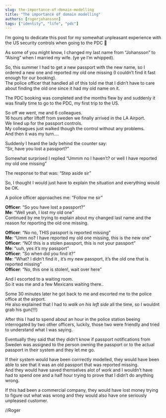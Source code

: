 ```yaml
---
slug: the-importance-of-domain-modelling
title: "The importance of domain modelling"
authors: [rogerjohansson]
tags: ["identity", "life", "pdc"]
---
```

I’m going to dedicate this post for my somewhat unpleasant experience with the US security controls when going to the PDC 🙂

<!-- truncate -->

As some of you might know, I changed my last name from “Johansson” to “Alsing” when I married my wife. (ye ye I’m whipped).

So, this summer I had to get a new passport with the new name, so I ordered a new one and reported my old one missing (I couldn’t find it fast enough for our booking).  
The police officer that handled all of this told me that I didn’t have to care about finding the old one since it had my old name on it.

The PDC booking was completed and the months flew by and suddenly it was finally time to go to the PDC, my first trip to the US.

So off we went, me and 6 colleagues.  
16 hours after liftoff from sweden we finally arrived in the LA Airport.  
We lined up for the passport controls.  
My colleagues just walked though the control without any problems.  
And then it was my turn….

Suddenly I heard the lady behind the counter say:  
“Sir, have you lost a passport?”

Somewhat surprised I replied “Ummm no I haven’t? or well I have reported my old one missing”

The response to that was: “Step aside sir”

So, I thought I would just have to explain the situation and everything would be OK.

A police officer approaches me: “Follow me sir”

**Officer**: “So you have lost a passport?”  
**Me**: “Well yeah, I lost my old one”  
Continued by me trying to explain about my changed last name and the reason for reporting the old one missing.

**Officer**: “No no, THIS passport is reported missing”  
**Me**: “Umm no? I have reported my old one missing, this is the new one”  
**Officer**: “NO! this is a stolen passport, this is not your passport”  
**Me**: “uuh, yes it’s my passport”  
**Officer**: “So when did you find it?”  
**Me**: “What? I didn’t find it , it’s my new passport, it’s the old one that is reported missing”  
**Officer**: “No, this one is stolen!, wait over here”

And I escorted to a waiting room.  
So it was me and a few Mexicans waiting there..

Some 30 minutes later he got back to me and escorted me to the police office at the airport.  
He also explained that I had to *walk on his left side* all the time, so I wouldnt grab his gun(!!!)

After this I had to spend about an hour in the police station beeing interrogated by two other officers, luckily, those two were friendly and tried to understand what I was saying.

Eventually they said that they didn’t know if passport notifications from Sweden was assigned to the person owning the passport or to the actual passport in their system and they let me go.

If their system would have been corrrectly modelled, they would have been able to see that it was an old passport that was reported missing.  
And they would have saved themselves alot of work and I wouldn’t have had to spend one and a half hour trying to prove that I didn’t do anything wrong.

If this had been a commercial company, they would have lost money trying to figure out what was wrong and they would also have one seriously unpleased customer.

//Roger
